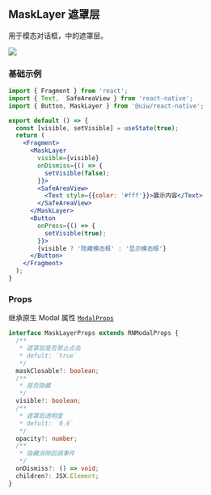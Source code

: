 MaskLayer 遮罩层
---

用于模态对话框，中的遮罩层。

![](https://user-images.githubusercontent.com/66067296/139398306-d038225d-0fee-4009-a4f7-a06c7beabf45.gif)<!--rehype:style=zoom: 33%;float: right; margin-left: 15px;-->

### 基础示例

<!--DemoStart--> 
```jsx
import { Fragment } from 'react';
import { Text,  SafeAreaView } from 'react-native';
import { Button, MaskLayer } from '@uiw/react-native';

export default () => {
  const [visible, setVisible] = useState(true);
  return (
    <Fragment>
      <MaskLayer
        visible={visible}
        onDismiss={() => {
          setVisible(false);
        }}>
        <SafeAreaView>
          <Text style={{color: '#fff'}}>展示内容</Text>
        </SafeAreaView>
      </MaskLayer>
      <Button
        onPress={() => {
          setVisible(true);
        }}>
        {visible ? '隐藏模态框' : '显示模态框'}
      </Button>
    </Fragment>
  );
}
```
<!--End-->

### Props

继承原生 Modal 属性 [`ModalProps`](https://facebook.github.io/react-native/docs/modal.html#props)

```typescript
interface MaskLayerProps extends RNModalProps {
  /**
   * 遮罩层是否禁止点击
   * defult: `true`
   */
  maskClosable?: boolean;
  /**
   * 是否隐藏
   */
  visible?: boolean;
  /**
   * 遮罩层透明度
   * defult: `0.6`
   */
  opacity?: number;
  /**
   * 隐藏消除回调事件
   */
  onDismiss?: () => void;
  children?: JSX.Element;
}
```
